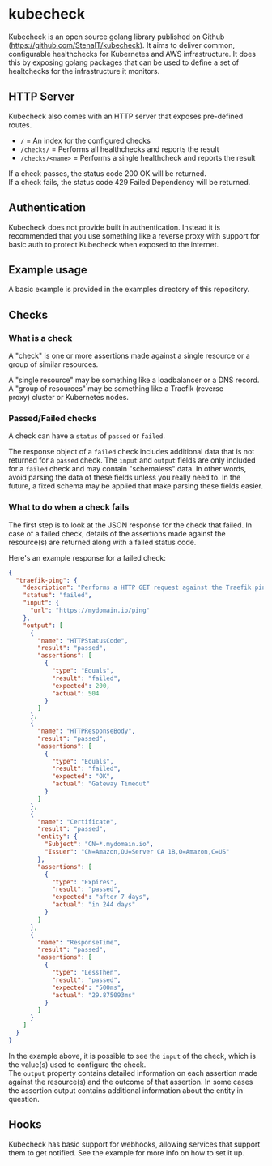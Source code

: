 # kubecheck

Kubecheck is an open source golang library published on Github (https://github.com/StenaIT/kubecheck).
It aims to deliver common, configurable healthchecks for Kubernetes and AWS infrastructure. It does this by exposing golang packages that can be used to define a set of healtchecks for the infrastructure it monitors.


## HTTP Server
Kubecheck also comes with an HTTP server that exposes pre-defined routes.
- `/` = An index for the configured checks
- `/checks/` = Performs all healthchecks and reports the result
- `/checks/<name>` = Performs a single healthcheck and reports the result

If a check passes, the status code 200 OK will be returned.  
If a check fails, the status code 429 Failed Dependency will be returned.

## Authentication
Kubecheck does not provide built in authentication. Instead it is recommended that you use something like a reverse proxy with support for basic auth to protect Kubecheck when exposed to the internet.

## Example usage
A basic example is provided in the examples directory of this repository.

## Checks

### What is a check
A "check" is one or more assertions made against a single resource or a group of similar resources.  

A "single resource" may be something like a loadbalancer or a DNS record.  
A "group of resources" may be something like a Traefik (reverse proxy) cluster or Kubernetes nodes.

### Passed/Failed checks

A check can have a `status` of `passed` or `failed`.

The response object of a `failed` check includes additional data that is not returned for a `passed` check.
The `input` and `output` fields are only included for a `failed` check and may contain "schemaless" data. In other words, avoid parsing the data of these fields unless you really need to. In the future, a fixed schema may be applied that make parsing these fields easier.

### What to do when a check fails

The first step is to look at the JSON response for the check that failed. In case of a failed check, details of the assertions made against the resource(s) are returned along with a failed status code.

Here's an example response for a failed check:

```json
{
  "traefik-ping": {
    "description": "Performs a HTTP GET request against the Traefik ping endpoint to verify that the reverse proxy is responding",
    "status": "failed",
    "input": {
      "url": "https://mydomain.io/ping"
    },
    "output": [
      {
        "name": "HTTPStatusCode",
        "result": "passed",
        "assertions": [
          {
            "type": "Equals",
            "result": "failed",
            "expected": 200,
            "actual": 504
          }
        ]
      },
      {
        "name": "HTTPResponseBody",
        "result": "passed",
        "assertions": [
          {
            "type": "Equals",
            "result": "failed",
            "expected": "OK",
            "actual": "Gateway Timeout"
          }
        ]
      },
      {
        "name": "Certificate",
        "result": "passed",
        "entity": {
          "Subject": "CN=*.mydomain.io",
          "Issuer": "CN=Amazon,OU=Server CA 1B,O=Amazon,C=US"
        },
        "assertions": [
          {
            "type": "Expires",
            "result": "passed",
            "expected": "after 7 days",
            "actual": "in 244 days"
          }
        ]
      },
      {
        "name": "ResponseTime",
        "result": "passed",
        "assertions": [
          {
            "type": "LessThen",
            "result": "passed",
            "expected": "500ms",
            "actual": "29.875093ms"
          }
        ]
      }
    ]
  }
}
```

In the example above, it is possible to see the `input` of the check, which is the value(s) used to configure the check.  
The `output` property contains detailed information on each assertion made against the resource(s) and the outcome of that assertion. In some cases the assertion output contains additional information about the entity in question.


## Hooks

Kubecheck has basic support for webhooks, allowing services that support them to get notified.
See the example for more info on how to set it up.
